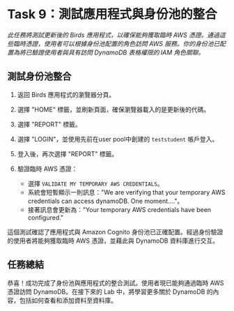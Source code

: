 # Task 9：測試應用程式與身份池的整合

_此任務將測試更新後的 Birds 應用程式，以確保能夠獲取臨時 AWS 憑證。通過這些臨時憑證，使用者可以根據身份池配置的角色訪問 AWS 服務。你的身份池已配置為將已驗證使用者與具有訪問 DynamoDB 表格權限的 IAM 角色關聯。_

## 測試身份池整合

1. 返回 Birds 應用程式的瀏覽器分頁。

2. 選擇 "HOME" 標籤，並刷新頁面，確保瀏覽器載入的是更新後的代碼。

3. 選擇 "REPORT" 標籤。

4. 選擇 "LOGIN"，並使用先前在user pool中創建的 `teststudent` 帳戶登入。

5. 登入後，再次選擇 "REPORT" 標籤。

6. 驗證臨時 AWS 憑證：
   - 選擇 `VALIDATE MY TEMPORARY AWS CREDENTIALS`。
   - 系統會短暫顯示一則訊息："We are verifying that your temporary AWS credentials can access dynamoDB. One moment...."。
   - 接著訊息會更新為："Your temporary AWS credentials have been configured."

這個測試確認了應用程式與 Amazon Cognito 身份池已正確配置。經過身份驗證的使用者將能夠獲取臨時 AWS 憑證，並藉此與 DynamoDB 資料庫進行交互。

## 任務總結

恭喜！成功完成了身份池與應用程式的整合測試。使用者現已能夠通過臨時 AWS 憑證訪問 DynamoDB。在接下來的 Lab 中，將學習更多關於 DynamoDB 的內容，包括如何查看和添加資料至資料庫。